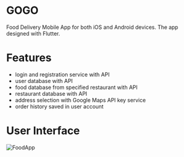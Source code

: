 # GOGO

Food Delivery Mobile App for both iOS and Android devices. The app designed with Flutter.

# Features 
* login and registration service with API
* user database with API
* food database from specified restaurant with API
* restaurant database with API
* address selection with Google Maps API key service
* order history saved in user account

# User Interface
![FoodApp](https://imgur.com/hhAdFz2.png)
